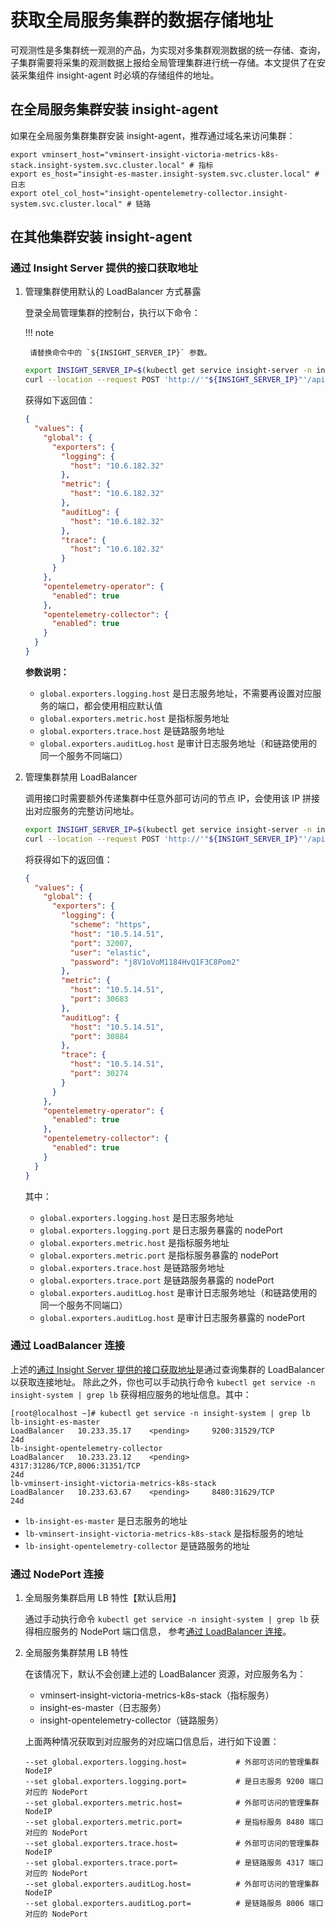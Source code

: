 # 获取全局服务集群的数据存储地址

可观测性是多集群统一观测的产品，为实现对多集群观测数据的统一存储、查询，子集群需要将采集的观测数据上报给全局管理集群进行统一存储。本文提供了在安装采集组件 insight-agent 时必填的存储组件的地址。

## 在全局服务集群安装 insight-agent

如果在全局服务集群集群安装 insight-agent，推荐通过域名来访问集群：

```shell
export vminsert_host="vminsert-insight-victoria-metrics-k8s-stack.insight-system.svc.cluster.local" # 指标
export es_host="insight-es-master.insight-system.svc.cluster.local" # 日志
export otel_col_host="insight-opentelemetry-collector.insight-system.svc.cluster.local" # 链路
```

## 在其他集群安装 insight-agent

### 通过 Insight Server 提供的接口获取地址

1. 管理集群使用默认的 LoadBalancer 方式暴露

    登录全局管理集群的控制台，执行以下命令：

    !!! note

        请替换命令中的 `${INSIGHT_SERVER_IP}` 参数。

    ```bash
    export INSIGHT_SERVER_IP=$(kubectl get service insight-server -n insight-system --output=jsonpath={.spec.clusterIP})
    curl --location --request POST 'http://'"${INSIGHT_SERVER_IP}"'/apis/insight.io/v1alpha1/agentinstallparam'
    ```

    获得如下返回值：

    ```json
    {
      "values": {
        "global": {
          "exporters": {
            "logging": {
              "host": "10.6.182.32"
            },
            "metric": {
              "host": "10.6.182.32"
            },
            "auditLog": {
              "host": "10.6.182.32"
            },
            "trace": {
              "host": "10.6.182.32"
            }
          }
        },
        "opentelemetry-operator": {
          "enabled": true
        },
        "opentelemetry-collector": {
          "enabled": true
        }
      }
    }
    ```

    **参数说明：**

    - `global.exporters.logging.host` 是日志服务地址，不需要再设置对应服务的端口，都会使用相应默认值
    - `global.exporters.metric.host` 是指标服务地址
    - `global.exporters.trace.host` 是链路服务地址
    - `global.exporters.auditLog.host` 是审计日志服务地址（和链路使用的同一个服务不同端口）

2. 管理集群禁用 LoadBalancer

    调用接口时需要额外传递集群中任意外部可访问的节点 IP，会使用该 IP 拼接出对应服务的完整访问地址。

    ```bash
    export INSIGHT_SERVER_IP=$(kubectl get service insight-server -n insight-system --output=jsonpath={.spec.clusterIP})
    curl --location --request POST 'http://'"${INSIGHT_SERVER_IP}"'/apis/insight.io/v1alpha1/agentinstallparam' --data '{"extra": {"EXPORTER_EXTERNAL_IP": "10.5.14.51"}}'
    ```

    将获得如下的返回值：

    ```json
    {
      "values": {
        "global": {
          "exporters": {
            "logging": {
              "scheme": "https",
              "host": "10.5.14.51",
              "port": 32007,
              "user": "elastic",
              "password": "j8V1oVoM1184HvQ1F3C8Pom2"
            },
            "metric": {
              "host": "10.5.14.51",
              "port": 30683
            },
            "auditLog": {
              "host": "10.5.14.51",
              "port": 30884
            },
            "trace": {
              "host": "10.5.14.51",
              "port": 30274
            }
          }
        },
        "opentelemetry-operator": {
          "enabled": true
        },
        "opentelemetry-collector": {
          "enabled": true
        }
      }
    }
    ```

    其中：

    - `global.exporters.logging.host` 是日志服务地址
    - `global.exporters.logging.port` 是日志服务暴露的 nodePort
    - `global.exporters.metric.host` 是指标服务地址
    - `global.exporters.metric.port` 是指标服务暴露的 nodePort
    - `global.exporters.trace.host` 是链路服务地址
    - `global.exporters.trace.port` 是链路服务暴露的 nodePort
    - `global.exporters.auditLog.host` 是审计日志服务地址（和链路使用的同一个服务不同端口）
    - `global.exporters.auditLog.host` 是审计日志服务暴露的 nodePort

### 通过 LoadBalancer 连接

上述的[通过 Insight Server 提供的接口获取地址](#insight-server)是通过查询集群的 LoadBalancer 以获取连接地址。
除此之外，你也可以手动执行命令 `kubectl get service -n insight-system | grep lb` 获得相应服务的地址信息。其中：

```shell
[root@localhost ~]# kubectl get service -n insight-system | grep lb
lb-insight-es-master                                             LoadBalancer   10.233.35.17    <pending>     9200:31529/TCP                                                              24d
lb-insight-opentelemetry-collector                               LoadBalancer   10.233.23.12    <pending>     4317:31286/TCP,8006:31351/TCP                                               24d
lb-vminsert-insight-victoria-metrics-k8s-stack                   LoadBalancer   10.233.63.67    <pending>     8480:31629/TCP                                                              24d
```

- `lb-insight-es-master` 是日志服务的地址
- `lb-vminsert-insight-victoria-metrics-k8s-stack` 是指标服务的地址
- `lb-insight-opentelemetry-collector` 是链路服务的地址

### 通过 NodePort 连接

1. 全局服务集群启用 LB 特性【默认启用】

    通过手动执行命令 `kubectl get service -n insight-system | grep lb` 获得相应服务的 NodePort 端口信息，
    参考[通过 LoadBalancer 连接](#loadbalancer)。
    
3. 全局服务集群禁用 LB 特性

    在该情况下，默认不会创建上述的 LoadBalancer 资源，对应服务名为：

    - vminsert-insight-victoria-metrics-k8s-stack（指标服务）
    - insight-es-master（日志服务）
    - insight-opentelemetry-collector（链路服务）

    上面两种情况获取到对应服务的对应端口信息后，进行如下设置：

    ```shell
    --set global.exporters.logging.host=           # 外部可访问的管理集群 NodeIP
    --set global.exporters.logging.port=           # 是日志服务 9200 端口对应的 NodePort
    --set global.exporters.metric.host=            # 外部可访问的管理集群 NodeIP
    --set global.exporters.metric.port=            # 是指标服务 8480 端口对应的 NodePort
    --set global.exporters.trace.host=             # 外部可访问的管理集群 NodeIP
    --set global.exporters.trace.port=             # 是链路服务 4317 端口对应的 NodePort
    --set global.exporters.auditLog.host=          # 外部可访问的管理集群 NodeIP
    --set global.exporters.auditLog.port=          # 是链路服务 8006 端口对应的 NodePort
    ```
